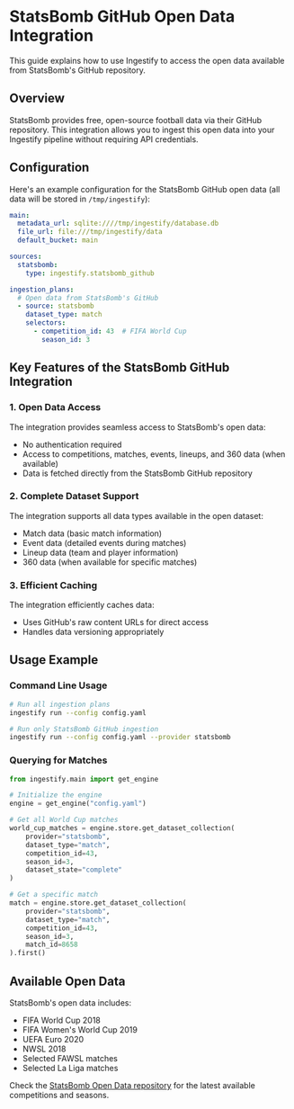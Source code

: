 # StatsBomb GitHub Open Data Integration

This guide explains how to use Ingestify to access the open data available from StatsBomb's GitHub repository.

## Overview

StatsBomb provides free, open-source football data via their GitHub repository. This integration allows you to ingest this open data into your Ingestify pipeline without requiring API credentials.

## Configuration

Here's an example configuration for the StatsBomb GitHub open data (all data will be stored in `/tmp/ingestify`):

```yaml
main:
  metadata_url: sqlite:////tmp/ingestify/database.db
  file_url: file:///tmp/ingestify/data
  default_bucket: main

sources:
  statsbomb:
    type: ingestify.statsbomb_github

ingestion_plans:
  # Open data from StatsBomb's GitHub
  - source: statsbomb
    dataset_type: match
    selectors:
      - competition_id: 43  # FIFA World Cup
        season_id: 3
```

## Key Features of the StatsBomb GitHub Integration

### 1. Open Data Access

The integration provides seamless access to StatsBomb's open data:

- No authentication required
- Access to competitions, matches, events, lineups, and 360 data (when available)
- Data is fetched directly from the StatsBomb GitHub repository

### 2. Complete Dataset Support

The integration supports all data types available in the open dataset:

- Match data (basic match information)
- Event data (detailed events during matches)
- Lineup data (team and player information)
- 360 data (when available for specific matches)

### 3. Efficient Caching

The integration efficiently caches data:

- Uses GitHub's raw content URLs for direct access
- Handles data versioning appropriately

## Usage Example

### Command Line Usage

```bash
# Run all ingestion plans
ingestify run --config config.yaml

# Run only StatsBomb GitHub ingestion
ingestify run --config config.yaml --provider statsbomb
```

### Querying for Matches

```python
from ingestify.main import get_engine

# Initialize the engine
engine = get_engine("config.yaml")

# Get all World Cup matches
world_cup_matches = engine.store.get_dataset_collection(
    provider="statsbomb",
    dataset_type="match",
    competition_id=43,
    season_id=3,
    dataset_state="complete"
)

# Get a specific match
match = engine.store.get_dataset_collection(
    provider="statsbomb",
    dataset_type="match",
    competition_id=43,
    season_id=3,
    match_id=8658
).first()
```

## Available Open Data

StatsBomb's open data includes:

- FIFA World Cup 2018
- FIFA Women's World Cup 2019
- UEFA Euro 2020
- NWSL 2018
- Selected FAWSL matches
- Selected La Liga matches

Check the [StatsBomb Open Data repository](https://github.com/statsbomb/open-data) for the latest available competitions and seasons.